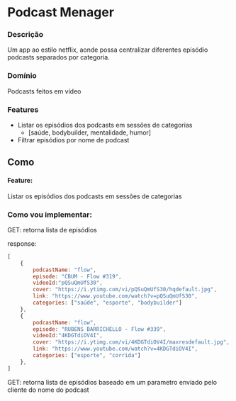 # Podcast Menager

### Descrição

Um app ao estilo netflix, aonde possa centralizar diferentes episódio podcasts separados por categoria.

### Domínio

Podcasts feitos em vídeo

### Features
- Listar os episódios dos podcasts em sessões de categorias
    - [saúde, bodybuilder, mentalidade, humor]
- Filtrar episódios por nome de podcast

## Como

#### Feature:
Listar os episódios dos podcasts em sessões de categorias

### Como vou implementar:

GET: retorna lista de episódios

response:

```js
[
    {
        podcastName: "flow",
        episode: "CBUM - Flow #319",
        videoId:"pQSuQmUfS30",
        cover: "https://i.ytimg.com/vi/pQSuQmUfS30/hqdefault.jpg",
        link: "https://www.youtube.com/watch?v=pQSuQmUfS30",
        categories: ["saúde", "esporte", "bodybuilder"]
    },
    {
        podcastName: "flow",
        episode: "RUBENS BARRICHELLO - Flow #339",
        videoId:"4KDGTdiOV4I",
        cover: "https://i.ytimg.com/vi/4KDGTdiOV4I/maxresdefault.jpg",
        link: "https://www.youtube.com/watch?v=4KDGTdiOV4I",
        categories: ["esporte", "corrida"]
    },
]
```

GET: retorna lista de episódios baseado em um parametro enviado pelo cliente do nome do podcast